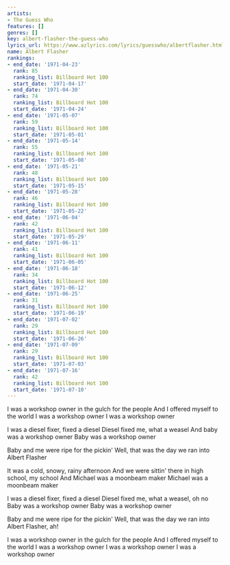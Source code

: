 ```yaml
---
artists:
- The Guess Who
features: []
genres: []
key: albert-flasher-the-guess-who
lyrics_url: https://www.azlyrics.com/lyrics/guesswho/albertflasher.html
name: Albert Flasher
rankings:
- end_date: '1971-04-23'
  rank: 85
  ranking_list: Billboard Hot 100
  start_date: '1971-04-17'
- end_date: '1971-04-30'
  rank: 74
  ranking_list: Billboard Hot 100
  start_date: '1971-04-24'
- end_date: '1971-05-07'
  rank: 59
  ranking_list: Billboard Hot 100
  start_date: '1971-05-01'
- end_date: '1971-05-14'
  rank: 55
  ranking_list: Billboard Hot 100
  start_date: '1971-05-08'
- end_date: '1971-05-21'
  rank: 48
  ranking_list: Billboard Hot 100
  start_date: '1971-05-15'
- end_date: '1971-05-28'
  rank: 46
  ranking_list: Billboard Hot 100
  start_date: '1971-05-22'
- end_date: '1971-06-04'
  rank: 42
  ranking_list: Billboard Hot 100
  start_date: '1971-05-29'
- end_date: '1971-06-11'
  rank: 41
  ranking_list: Billboard Hot 100
  start_date: '1971-06-05'
- end_date: '1971-06-18'
  rank: 34
  ranking_list: Billboard Hot 100
  start_date: '1971-06-12'
- end_date: '1971-06-25'
  rank: 31
  ranking_list: Billboard Hot 100
  start_date: '1971-06-19'
- end_date: '1971-07-02'
  rank: 29
  ranking_list: Billboard Hot 100
  start_date: '1971-06-26'
- end_date: '1971-07-09'
  rank: 29
  ranking_list: Billboard Hot 100
  start_date: '1971-07-03'
- end_date: '1971-07-16'
  rank: 42
  ranking_list: Billboard Hot 100
  start_date: '1971-07-10'
---
```


I was a workshop owner in the gulch for the people
And I offered myself to the world
I was a workshop owner
I was a workshop owner

I was a diesel fixer, fixed a diesel
Diesel fixed me, what a weasel
And baby was a workshop owner
Baby was a workshop owner

Baby and me were ripe for the pickin'
Well, that was the day we ran into Albert Flasher

It was a cold, snowy, rainy afternoon
And we were sittin' there in high school, my school
And Michael was a moonbeam maker
Michael was a moonbeam maker

I was a diesel fixer, fixed a diesel
Diesel fixed me, what a weasel, oh no
Baby was a workshop owner
Baby was a workshop owner

Baby and me were ripe for the pickin'
Well, that was the day we ran into Albert Flasher, ah!

I was a workshop owner in the gulch for the people
And I offered myself to the world
I was a workshop owner
I was a workshop owner
I was a workshop owner



